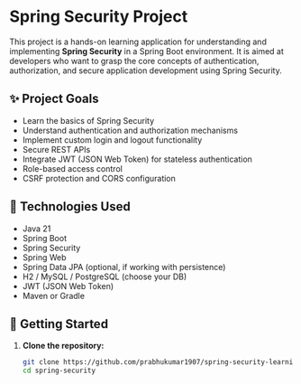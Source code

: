 # Spring Security Project

This project is a hands-on learning application for understanding and implementing **Spring Security** in a Spring Boot environment. It is aimed at developers who want to grasp the core concepts of authentication, authorization, and secure application development using Spring Security.

## ✨ Project Goals

- Learn the basics of Spring Security
- Understand authentication and authorization mechanisms
- Implement custom login and logout functionality
- Secure REST APIs
- Integrate JWT (JSON Web Token) for stateless authentication
- Role-based access control
- CSRF protection and CORS configuration

## 🧰 Technologies Used

- Java 21
- Spring Boot
- Spring Security
- Spring Web
- Spring Data JPA (optional, if working with persistence)
- H2 / MySQL / PostgreSQL (choose your DB)
- JWT (JSON Web Token)
- Maven or Gradle

## 🚀 Getting Started

1. **Clone the repository:**

   ```bash
   git clone https://github.com/prabhukumar1907/spring-security-learning.git
   cd spring-security
